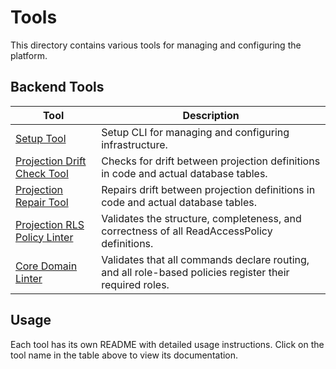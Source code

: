 # Tools

This directory contains various tools for managing and configuring the platform.

## Backend Tools

| Tool                                                             | Description                                                                                 |
|------------------------------------------------------------------|---------------------------------------------------------------------------------------------|
| [Setup Tool](setup/README.md)                                    | Setup CLI for managing and configuring infrastructure.                                      |
| [Projection Drift Check Tool](projections-drift-check/README.md) | Checks for drift between projection definitions in code and actual database tables.         |
| [Projection Repair Tool](projections-repair/README.md)           | Repairs drift between projection definitions in code and actual database tables.            |
| [Projection RLS Policy Linter](projections-lint/README.md)       | Validates the structure, completeness, and correctness of all ReadAccessPolicy definitions. |
| [Core Domain Linter](core-lint/README.md)                        | Validates that all commands declare routing, and all role-based policies register their required roles. |

## Usage

Each tool has its own README with detailed usage instructions. Click on the tool name in the table above to view its documentation.
